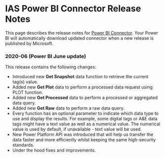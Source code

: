 # IAS Power BI Connector Release Notes

This page describes the release notes for [Power BI
Connector](https://appstore.intelligentplant.com/Home/AppProfile?appId=a73c453df5f447a6aa8a08d2019037a5).
Your Power BI will automatically download updated connector when a new
release is published by Microsoft.

### 2020-06 (Power BI June update)

This release contains the following changes:

  - Introduced new **Get Snapshot** data function to retrieve the
    current tag(s) value.
  - Added new **Get Plot** data to perform a processed data request
    using PLOT function.
  - Added new **Get Processed** data to perform a processed or
    aggregated data query.
  - Added new **Get Raw** data to perform a raw data query.
  - Every function has an optional parameter to indicate which data type
    to use and display the results. For example, some digital tags or
    A\&E data tags might have a text value as well as a numerical value.
    The numerical value is used by default, if unavailable - text value
    will be used.
  - New Power Platform API was introduced that will help us transfer the
    data faster and more efficiently whilst keeping the same
    high-security standards.
  - Under the hood fixes and improvements.
